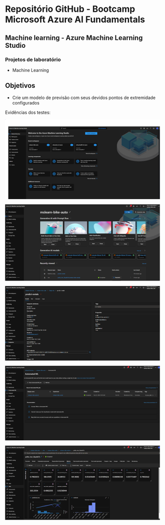 # Repositório GitHub - Bootcamp Microsoft Azure AI Fundamentals

## Machine learning - Azure Machine Learning Studio

### Projetos de laboratório

- Machine Learning

## Objetivos

- Crie um modelo de previsão com seus devidos pontos de extremidade configurados

Evidências dos testes:

![alt text](img01-mlstudio.PNG)

![alt text](img02-mlstudio.PNG)

![alt text](img03-mlstudio.PNG)

![alt text](img04-mlstudio.PNG)

![alt text](img05-mlstudio.PNG)
